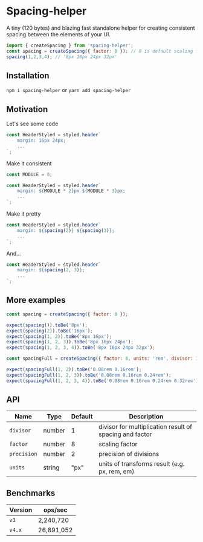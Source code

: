 # Spacing-helper

A tiny (120 bytes) and blazing fast standalone helper for creating consistent spacing between the elements of your UI.

```js
import { createSpacing } from 'spacing-helper';
const spacing = createSpacing({ factor: 8 }); // 8 is default scaling factor
spacing(1,2,3,4); // '8px 16px 24px 32px'
```

## Installation
`npm i spacing-helper` or `yarn add spacing-helper`

## Motivation

Let's see some code

```js
const HeaderStyled = styled.header`
    margin: 16px 24px;
    ...
`;
```

Make it consistent

```js
const MODULE = 8;

const HeaderStyled = styled.header`
    margin: ${MODULE * 2}px ${MODULE * 3}px;
    ...
`;
```

Make it pretty

```js
const HeaderStyled = styled.header`
    margin: ${spacing(2)} ${spacing(3)};
    ...
`;
```

And...

```js
const HeaderStyled = styled.header`
    margin: ${spacing(2, 3)};
    ...
`;
```

## More examples
```js
const spacing = createSpacing({ factor: 8 });

expect(spacing()).toBe('8px');
expect(spacing(2)).toBe('16px');
expect(spacing(1, 2)).toBe('8px 16px');
expect(spacing(1, 2, 3)).toBe('8px 16px 24px');
expect(spacing(1, 2, 3, 4)).toBe('8px 16px 24px 32px');
```

```js
const spacingFull = createSpacing({ factor: 8, units: 'rem', divisor: 100 });

expect(spacingFull(1, 2)).toBe('0.08rem 0.16rem');
expect(spacingFull(1, 2, 3)).toBe('0.08rem 0.16rem 0.24rem');
expect(spacingFull(1, 2, 3, 4)).toBe('0.08rem 0.16rem 0.24rem 0.32rem');
```

## API

Name | Type | Default | Description |
------ | ------ | ------ | -----|
`divisor` | number | 1 | divisor for multiplication result of spacing and factor |
`factor` | number | 8 | scaling factor |
`precision` | number | 2 | precision of divisions |
`units` | string | "px" | units of transforms result (e.g. px, rem, em) |

## Benchmarks
Version | ops/sec |
------ | ------ |
`v3` | 2,240,720 |
`v4.x` | 26,891,052 |

